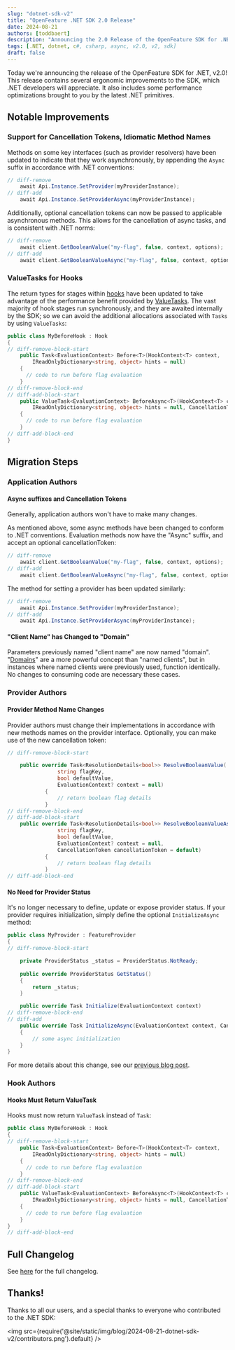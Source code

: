 ```yaml
---
slug: "dotnet-sdk-v2"
title: "OpenFeature .NET SDK 2.0 Release"
date: 2024-08-21
authors: [toddbaert]
description: "Announcing the 2.0 Release of the OpenFeature SDK for .NET"
tags: [.NET, dotnet, c#, csharp, async, v2.0, v2, sdk]
draft: false
---
```


Today we're announcing the release of the OpenFeature SDK for .NET, v2.0!
This release contains several ergonomic improvements to the SDK, which .NET developers will appreciate.
It also includes some performance optimizations brought to you by the latest .NET primitives.

<!--truncate-->

## Notable Improvements

### Support for Cancellation Tokens, Idiomatic Method Names

Methods on some key interfaces (such as provider resolvers) have been updated to indicate that they work asynchronously, by appending the `Async` suffix in accordance with .NET conventions:

```csharp
// diff-remove
    await Api.Instance.SetProvider(myProviderInstance);
// diff-add
    await Api.Instance.SetProviderAsync(myProviderInstance);
```

Additionally, optional cancellation tokens can now be passed to applicable asynchronous methods.
This allows for the cancellation of async tasks, and is consistent with .NET norms:

```csharp
// diff-remove
    await client.GetBooleanValue("my-flag", false, context, options);
// diff-add
    await client.GetBooleanValueAsync("my-flag", false, context, options, cancellationToken);
```

### ValueTasks for Hooks

The return types for stages within [hooks](/docs/reference/concepts/hooks) have been updated to take advantage of the performance benefit provided by [ValueTasks](https://devblogs.microsoft.com/dotnet/understanding-the-whys-whats-and-whens-of-valuetask/).
The vast majority of hook stages run synchronously, and they are awaited internally by the SDK; so we can avoid the additional allocations associated with `Tasks` by using `ValueTasks`:

```csharp
public class MyBeforeHook : Hook
{
// diff-remove-block-start
    public Task<EvaluationContext> Before<T>(HookContext<T> context,
        IReadOnlyDictionary<string, object> hints = null)
    {
      // code to run before flag evaluation
    }
// diff-remove-block-end
// diff-add-block-start
    public ValueTask<EvaluationContext> BeforeAsync<T>(HookContext<T> context,
        IReadOnlyDictionary<string, object> hints = null, CancellationToken cancellationToken = default)
    {
      // code to run before flag evaluation
    }
// diff-add-block-end
}
```

## Migration Steps

### Application Authors

#### Async suffixes and Cancellation Tokens

Generally, application authors won't have to make many changes.

As mentioned above, some async methods have been changed to conform to .NET conventions.
Evaluation methods now have the "Async" suffix, and accept an optional cancellationToken:

```csharp
// diff-remove
    await client.GetBooleanValue("my-flag", false, context, options);
// diff-add
    await client.GetBooleanValueAsync("my-flag", false, context, options, cancellationToken);
```

The method for setting a provider has been updated similarly:

```csharp
// diff-remove
    await Api.Instance.SetProvider(myProviderInstance);
// diff-add
    await Api.Instance.SetProviderAsync(myProviderInstance);
```

#### "Client Name" has Changed to "Domain"

Parameters previously named "client name" are now named "domain".
"[Domains](https://openfeature.dev/specification/glossary/#domain)" are a more powerful concept than "named clients", but in instances where named clients were previously used, function identically.
No changes to consuming code are necessary these cases.

### Provider Authors

#### Provider Method Name Changes

Provider authors must change their implementations in accordance with new methods names on the provider interface.
Optionally, you can make use of the new cancellation token:

```csharp
// diff-remove-block-start

    public override Task<ResolutionDetails<bool>> ResolveBooleanValue(
                string flagKey,
                bool defaultValue,
                EvaluationContext? context = null)
            {
                // return boolean flag details
            }
// diff-remove-block-end
// diff-add-block-start
    public override Task<ResolutionDetails<bool>> ResolveBooleanValueAsync(
                string flagKey,
                bool defaultValue,
                EvaluationContext? context = null,
                CancellationToken cancellationToken = default)
            {
                // return boolean flag details
            }
// diff-add-block-end
```

#### No Need for Provider Status

It's no longer necessary to define, update or expose provider status.
If your provider requires initialization, simply define the optional `InitializeAsync` method:

```csharp
public class MyProvider : FeatureProvider
{
// diff-remove-block-start

    private ProviderStatus _status = ProviderStatus.NotReady;        
   
    public override ProviderStatus GetStatus()
    {
        return _status;
    }

    public override Task Initialize(EvaluationContext context)
// diff-remove-block-end
// diff-add
    public override Task InitializeAsync(EvaluationContext context, CancellationToken cancellationToken = default)
    {
        // some async initialization
    }
}
```

For more details about this change, see our [previous blog post](/blog/reconciling-with-state).

### Hook Authors

#### Hooks Must Return ValueTask

Hooks must now return `ValueTask` instead of `Task`:

```csharp
public class MyBeforeHook : Hook
{
// diff-remove-block-start
    public Task<EvaluationContext> Before<T>(HookContext<T> context,
        IReadOnlyDictionary<string, object> hints = null)
    {
      // code to run before flag evaluation
    }
// diff-remove-block-end
// diff-add-block-start
    public ValueTask<EvaluationContext> BeforeAsync<T>(HookContext<T> context,
        IReadOnlyDictionary<string, object> hints = null, CancellationToken cancellationToken = default)
    {
      // code to run before flag evaluation
    }
}
// diff-add-block-end
```

## Full Changelog

See [here](https://github.com/open-feature/dotnet-sdk/blob/main/CHANGELOG.md#200-2024-08-21) for the full changelog.

## Thanks!

Thanks to all our users, and a special thanks to everyone who contributed to the .NET SDK:

<img src={require('@site/static/img/blog/2024-08-21-dotnet-sdk-v2/contributors.png').default} />
